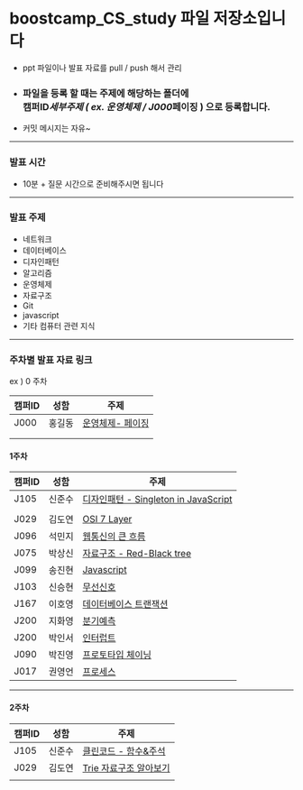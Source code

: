 # boostcamp_CS_study 파일 저장소입니다

- ppt 파일이나 발표 자료를 pull / push 해서 관리

- ### 파일을 등록 할 때는 주제에 해당하는 폴더에 <br> 캠퍼ID*세부주제 ( ex. 운영체제 / J000*페이징 ) 으로 등록합니다.

- 커밋 메시지는 자유~

---

### 발표 시간

- 10분 + 질문 시간으로 준비해주시면 됩니다

---

### 발표 주제

- 네트워크
- 데이터베이스
- 디자인패턴
- 알고리즘
- 운영체제
- 자료구조
- Git
- javascript
- 기타 컴퓨터 관련 지식

---

### 주차별 발표 자료 링크

ex ) 0 주차

| 캠퍼ID | 성함   | 주제                                                         |
| ------ | ------ | ------------------------------------------------------------ |
| J000   | 홍길동 | [운영체제- 페이징](https://github.com/SSH1997/boostcamp_CS_study_files/blob/master/5.%20%EC%9A%B4%EC%98%81%EC%B2%B4%EC%A0%9C/J000_%ED%8E%98%EC%9D%B4%EC%A7%95.txt) |
|        |        |                                                              |
|        |        |                                                              |

#### 1주차

| 캠퍼ID | 성함   | 주제                                                         |
| ------ | ------ | ------------------------------------------------------------ |
| J105   | 신준수 | [디자인패턴 - Singleton in JavaScript](https://github.com/SSH1997/boostcamp_CS_study_files/blob/master/3.%20%EB%94%94%EC%9E%90%EC%9D%B8%ED%8C%A8%ED%84%B4/J105_Singleton%20in%20JavaScript.pdf) |
|        |        |                                                              |
| J029   | 김도연 | [OSI 7 Layer](https://github.com/SSH1997/boostcamp_CS_study_files/blob/master/1.%20%EB%84%A4%ED%8A%B8%EC%9B%8C%ED%81%AC/J029_OSI7layer.pdf) |
| J096   | 석민지 | [웹통신의 큰 흐름](https://github.com/SSH1997/boostcamp_CS_study_files/blob/master/1.%20%EB%84%A4%ED%8A%B8%EC%9B%8C%ED%81%AC/J096_%EC%9B%B9%20%ED%86%B5%EC%8B%A0%EC%9D%98%20%ED%81%B0%20%ED%9D%90%EB%A6%84.pptx) |
| J075   | 박상신 | [자료구조 - Red-Black tree](https://github.com/SSH1997/boostcamp_CS_study_files/blob/master/6.%20자료구조/red-black-tree-J075박상신.pdf) |
| J099   | 송진현 | [Javascript](https://github.com/SSH1997/boostcamp_CS_study_files/blob/master/8.%20Javascript/J099_%EC%9D%B4%EB%B2%A4%ED%8A%B8%EB%A3%A8%ED%94%84.pdf) |
| J103   | 신승현 | [무선신호](https://github.com/SSH1997/boostcamp_CS_study_files/blob/master/1.%20%EB%84%A4%ED%8A%B8%EC%9B%8C%ED%81%AC/J103_RemoteSignal.pptx) |
| J167   | 이호영 | [데이터베이스 트랜잭션](https://github.com/SSH1997/boostcamp_CS_study_files/blob/master/2.%20%EB%8D%B0%EC%9D%B4%ED%84%B0%EB%B2%A0%EC%9D%B4%EC%8A%A4/J167_%ED%8A%B8%EB%9E%9C%EC%9E%AD%EC%85%98.pptx) |
| J200   | 지화영 | [분기예측](https://github.com/SSH1997/boostcamp_CS_study_files/blob/master/9.%20%EA%B8%B0%ED%83%80%20%EC%BB%B4%ED%93%A8%ED%84%B0%20%EA%B4%80%EB%A0%A8%20%EC%A7%80%EC%8B%9D/J200_%EB%B6%84%EA%B8%B0%EC%98%88%EC%B8%A1.pdf) |
| J200   | 박인서 | [인터럽트](https://github.com/SSH1997/boostcamp_CS_study_files/blob/master/5.%20%EC%9A%B4%EC%98%81%EC%B2%B4%EC%A0%9C/Interrupt.md) |
| J090   | 박진영 | [프로토타입 체이닝](https://github.com/SSH1997/boostcamp_CS_study_files/blob/master/8.%20Javascript/J090_Prototype_Chaining.pdf) |
| J017   | 권영언 | [프로세스](https://github.com/SSH1997/boostcamp_CS_study_files/blob/master/5.%20%EC%9A%B4%EC%98%81%EC%B2%B4%EC%A0%9C/J017_process.md) |

---

#### 2주차

| 캠퍼ID | 성함   | 주제                                                         |
| ------ | ------ | ------------------------------------------------------------ |
| J105   | 신준수 | [클린코드 - 함수&주석](https://github.com/SSH1997/boostcamp_CS_study_files/blob/master/9.%20%EA%B8%B0%ED%83%80%20%EC%BB%B4%ED%93%A8%ED%84%B0%20%EA%B4%80%EB%A0%A8%20%EC%A7%80%EC%8B%9D/J105_%ED%81%B4%EB%A6%B0%EC%BD%94%EB%93%9C_%ED%95%A8%EC%88%98%26%EC%A3%BC%EC%84%9D.pdf) |
| J029   | 김도연 | [Trie 자료구조 알아보기](https://github.com/SSH1997/boostcamp_CS_study_files/blob/master/6.%20%EC%9E%90%EB%A3%8C%EA%B5%AC%EC%A1%B0/J029_Trie.pdf) |
|        |        |                                                              |

